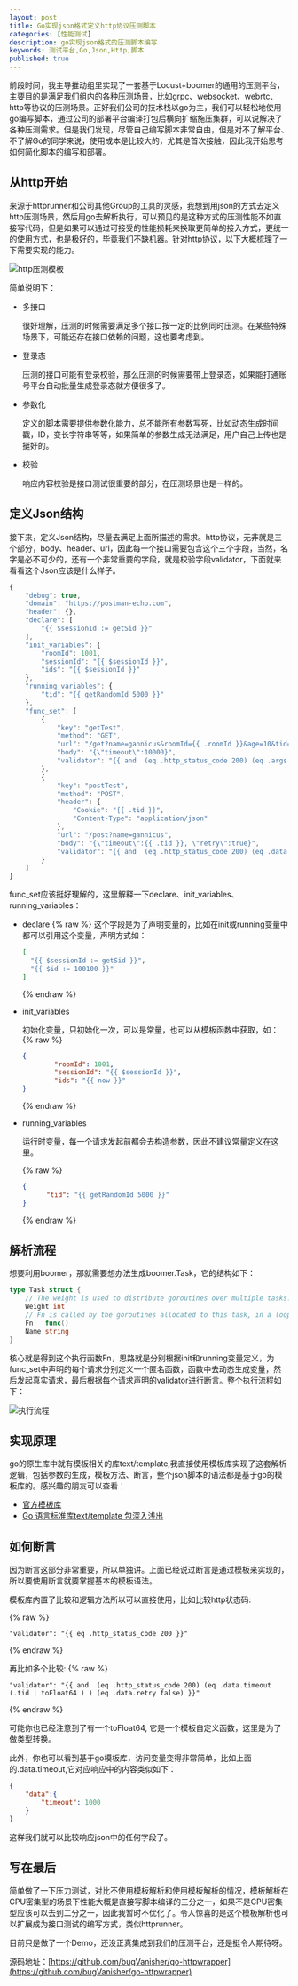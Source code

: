 ```yaml
---
layout: post
title: Go实现json格式定义http协议压测脚本
categories: [性能测试]
description: go实现json格式的压测脚本编写
keywords: 测试平台,Go,Json,Http,脚本
published: true
---
```


前段时间，我主导推动组里实现了一套基于Locust+boomer的通用的压测平台，主要目的是满足我们组内的各种压测场景，比如grpc、websocket、webrtc、http等协议的压测场景。正好我们公司的技术栈以go为主，我们可以轻松地使用go编写脚本，通过公司的部署平台编译打包后横向扩缩施压集群，可以说解决了各种压测需求。但是我们发现，尽管自己编写脚本非常自由，但是对不了解平台、不了解Go的同学来说，使用成本是比较大的，尤其是首次接触，因此我开始思考如何简化脚本的编写和部署。

## 从http开始

来源于httprunner和公司其他Group的工具的灵感，我想到用json的方式去定义http压测场景，然后用go去解析执行，可以预见的是这种方式的压测性能不如直接写代码，但是如果可以通过可接受的性能损耗来换取更简单的接入方式，更统一的使用方式，也是极好的，毕竟我们不缺机器。针对http协议，以下大概梳理了一下需要实现的能力。

![http压测模板](http://assets.processon.com/chart_image/600687fce0b34d45d1616f92.png)

简单说明下：

- 多接口

  很好理解，压测的时候需要满足多个接口按一定的比例同时压测。在某些特殊场景下，可能还存在接口依赖的问题，这也要考虑到。

- 登录态

  压测的接口可能有登录校验，那么压测的时候需要带上登录态，如果能打通账号平台自动批量生成登录态就方便很多了。

- 参数化

  定义的脚本需要提供参数化能力，总不能所有参数写死，比如动态生成时间戳，ID，变长字符串等等，如果简单的参数生成无法满足，用户自己上传也是挺好的。

- 校验

  响应内容校验是接口测试很重要的部分，在压测场景也是一样的。

## 定义Json结构

接下来，定义Json结构，尽量去满足上面所描述的需求。http协议，无非就是三个部分，body、header、url，因此每一个接口需要包含这个三个字段，当然，名字是必不可少的，还有一个非常重要的字段，就是校验字段validator，下面就来看看这个Json应该是什么样子。

```javascript
{
    "debug": true,
    "domain": "https://postman-echo.com",
    "header": {},  
    "declare": [
        "{{ $sessionId := getSid }}"
    ],
    "init_variables": {
        "roomId": 1001,
        "sessionId": "{{ $sessionId }}",
        "ids": "{{ $sessionId }}"
    },
    "running_variables": {
        "tid": "{{ getRandomId 5000 }}"
    },
    "func_set": [
        {
            "key": "getTest",
            "method": "GET",
            "url": "/get?name=gannicus&roomId={{ .roomId }}&age=10&tid={{ .tid }}",
            "body": "{\"timeout\":10000}",
            "validator": "{{ and  (eq .http_status_code 200) (eq .args.age (10 | toString )) }}"
        },
        {
            "key": "postTest",
            "method": "POST",
            "header": {
                "Cookie": "{{ .tid }}",
                "Content-Type": "application/json"
            },
            "url": "/post?name=gannicus",
            "body": "{\"timeout\":{{ .tid }}, \"retry\":true}",
            "validator": "{{ and  (eq .http_status_code 200) (eq .data.timeout (.tid | toFloat64 ) ) (eq .data.retry false) }}"
        }
    ]
}
```

func_set应该挺好理解的，这里解释一下declare、init_variables、running_variables：

- declare
  {% raw %}
  这个字段是为了声明变量的，比如在init或running变量中都可以引用这个变量，声明方式如：

  ```json
  [
  	"{{ $sessionId := getSid }}",
  	"{{ $id := 100100 }}"
  ]
  ```


  {% endraw %}

- init_variables

  初始化变量，只初始化一次，可以是常量，也可以从模板函数中获取，如：
  {% raw %}

  ```json
  {
          "roomId": 1001,
          "sessionId": "{{ $sessionId }}",
          "ids": "{{ now }}"
  }
  ```
  {% endraw %}

- running_variables

  运行时变量，每一个请求发起前都会去构造参数，因此不建议常量定义在这里。
  
  {% raw %}
  
  ```json
  {
      	"tid": "{{ getRandomId 5000 }}"
  }
  ```
  
  {% endraw %}

## 解析流程

想要利用boomer，那就需要想办法生成boomer.Task，它的结构如下：

```go
type Task struct {
	// The weight is used to distribute goroutines over multiple tasks.
	Weight int
	// Fn is called by the goroutines allocated to this task, in a loop.
	Fn   func()
	Name string
}
```

核心就是得到这个执行函数Fn，思路就是分别根据init和running变量定义，为func_set中声明的每个请求分别定义一个匿名函数，函数中去动态生成变量，然后发起真实请求，最后根据每个请求声明的validator进行断言。整个执行流程如下：

![执行流程](http://assets.processon.com/chart_image/601a9264e401fd1b8db5db28.png)

## 实现原理

go的原生库中就有模板相关的库text/template,我直接使用模板库实现了这套解析逻辑，包括参数的生成，模板方法、断言，整个json脚本的语法都是基于go的模板库的。感兴趣的朋友可以查看：

- [官方模板库](https://golang.org/pkg/text/template/)
- [Go 语言标准库text/template 包深入浅出](https://juejin.cn/post/6844903762901860360)

## 如何断言

因为断言这部分非常重要，所以单独讲。上面已经说过断言是通过模板来实现的，所以要使用断言就要掌握基本的模板语法。

模板库内置了比较和逻辑方法所以可以直接使用，比如比较http状态码:

{% raw %}

```
"validator": "{{ eq .http_status_code 200 }}"
```

{% endraw %}

再比如多个比较:
{% raw %}

```
"validator": "{{ and  (eq .http_status_code 200) (eq .data.timeout (.tid | toFloat64 ) ) (eq .data.retry false) }}"
```

{% endraw %}

可能你也已经注意到了有一个toFloat64, 它是一个模板自定义函数，这里是为了做类型转换。

此外，你也可以看到基于go模板库，访问变量变得非常简单，比如上面的.data.timeout,它对应响应中的内容类似如下：

```json
{
	"data":{
		"timeout": 1000
	}
}
```

这样我们就可以比较响应json中的任何字段了。

## 写在最后

简单做了一下压力测试，对比不使用模板解析和使用模板解析的情况，模板解析在CPU密集型的场景下性能大概是直接写脚本编译的三分之一，如果不是CPU密集型应该可以去到二分之一，因此我暂时不优化了。令人惊喜的是这个模板解析也可以扩展成为接口测试的编写方式，类似httprunner。

目前只是做了一个Demo，还没正真集成到我们的压测平台，还是挺令人期待呀。

源码地址：[https://github.com/bugVanisher/go-httpwrapper](https://github.com/bugVanisher/go-httpwrapper)

